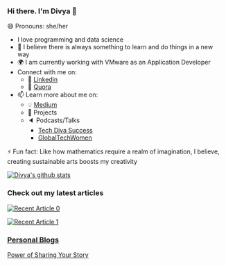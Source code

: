 ### Hi there. I'm Divya 👋
😄 Pronouns: she/her

<!--
**dvellanki/dvellanki** is a ✨ _special_ ✨ repository because its `README.md` (this file) appears on your GitHub profile.

Here are some ideas to get you started:

- 🔭 I’m currently working on ...
- 🌱 I’m currently learning ...
- 👯 I’m looking to collaborate on ...
- 🤔 I’m looking for help with ...
- 💬 Ask me about ...
- 📫 How to reach me: ...
- 😄 Pronouns: ...
- ⚡ Fun fact: ...
-->

* I love programming and data science
* 🌱 I believe there is always something to learn and do things in a new way
* 🌍 I am currently working with VMware as an Application Developer
* Connect with me on:
   * 🏢 [Linkedin](www.linkedin.com/in/divya-vellanki/)
   * 💬 [Quora](https://www.quora.com/profile/Divya-Vellanki-2)
* 📫 Learn more about me on:
   * 💡 [Medium](https://divya-vellanki94.medium.com/)
   * 🎯 Projects
   * 🔈 Podcasts/Talks
       * [Tech Diva Success](https://youtu.be/9b-K-gmjDJo)
       * [GlobalTechWomen](https://www.youtube.com/watch?v=2zzS53JwKKM)

⚡ Fun fact: Like how mathematics require a realm of imagination, I believe, creating sustainable arts boosts my creativity

[![Divya's github stats](https://github-readme-stats.vercel.app/api?username=dvellanki&count_private=true&show_icons=true&theme=radical&hide_rank=false)](https://github.com/anuraghazra/github-readme-stats)


### Check out my latest articles
<a target="_blank" href="https://github-readme-medium-recent-article.vercel.app/medium/@divya-vellanki94/0"><img src="https://github-readme-medium-recent-article.vercel.app/medium/@divya-vellanki94/0 " alt="Recent Article 0"> 
  
<a target="_blank" href="https://github-readme-medium-recent-article.vercel.app/medium/@divya-vellanki94/1"><img src="https://github-readme-medium-recent-article.vercel.app/medium/@divya-vellanki94/1" alt="Recent Article 1">   

### Personal Blogs
[Power of Sharing Your Story](https://www.techdivasuccess.com/tech-diva-success-podcast-blog/divya-vellanki)
  
  

